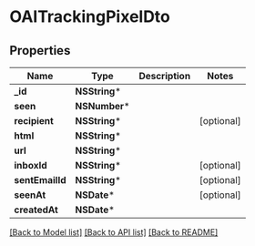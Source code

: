# OAITrackingPixelDto

## Properties
Name | Type | Description | Notes
------------ | ------------- | ------------- | -------------
**_id** | **NSString*** |  | 
**seen** | **NSNumber*** |  | 
**recipient** | **NSString*** |  | [optional] 
**html** | **NSString*** |  | 
**url** | **NSString*** |  | 
**inboxId** | **NSString*** |  | [optional] 
**sentEmailId** | **NSString*** |  | [optional] 
**seenAt** | **NSDate*** |  | [optional] 
**createdAt** | **NSDate*** |  | 

[[Back to Model list]](../README#documentation-for-models) [[Back to API list]](../README#documentation-for-api-endpoints) [[Back to README]](../README)


